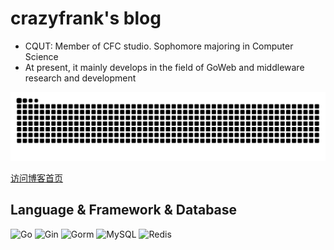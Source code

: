 # crazyfrank's blog
- CQUT: Member of CFC studio. Sophomore majoring in Computer Science 
- At present, it mainly develops in the field of GoWeb and middleware research and development

![GitHub Snake Game](https://raw.githubusercontent.com/crazyfrankie/crazyfrankie/output/github-contribution-grid-snake.svg)

[访问博客首页](home.html)

## Language & Framework & Database
![Go](https://img.shields.io/badge/Go-%2300ADD8.svg?style=flat&logo=go&logoColor=white)
![Gin](https://img.shields.io/badge/Gin-%2523000.svg?style=flat&logo=Gin&logoColor=white&labelColor=blue&color=blue)
![Gorm](https://img.shields.io/badge/Gorm-%2523000?style=flat&logo=Go&logoColor=white&labelColor=blue&color=blue)
![MySQL](https://img.shields.io/badge/MySQL-%2523000?style=flat&logo=MySQL&logoColor=blue&labelColor=white&color=green)
![Redis](https://img.shields.io/badge/Redis-%2523000?style=flat&logo=Redis&logoColor=red&labelColor=white&color=red)
